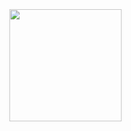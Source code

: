 <img width="200" src="https://github.com/user-attachments/assets/975ce625-099e-4044-99e4-67ebf214fb85">

